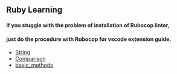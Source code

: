 ## Ruby Learning

####  If you stuggle with the problem of installation of Rubocop linter,
####  just do the procedure with Rubocop for vscode extension guide.

* [String](string.rb)
* [Comparison](comparison.rb)
* [basic_methods](basic_methods.rb)